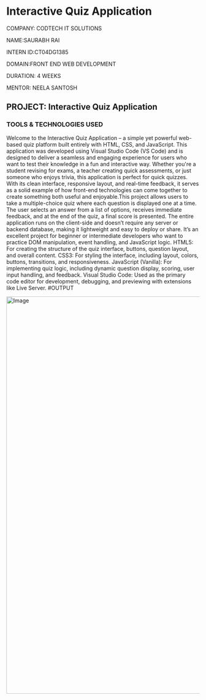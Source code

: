 # Interactive Quiz Application

COMPANY: CODTECH IT SOLUTIONS

NAME:SAURABH RAI

INTERN ID:CT04DG1385

DOMAIN:FRONT END WEB DEVELOPMENT

DURATION: 4 WEEKS

MENTOR: NEELA SANTOSH

## PROJECT: Interactive Quiz Application

### TOOLS & TECHNOLOGIES USED
Welcome to the Interactive Quiz Application – a simple yet powerful web-based quiz platform built entirely with HTML, CSS, and JavaScript. This application was developed using Visual Studio Code (VS Code) and is designed to deliver a seamless and engaging experience for users who want to test their knowledge in a fun and interactive way.
Whether you're a student revising for exams, a teacher creating quick assessments, or just someone who enjoys trivia, this application is perfect for quick quizzes. With its clean interface, responsive layout, and real-time feedback, it serves as a solid example of how front-end technologies can come together to create something both useful and enjoyable.This project allows users to take a multiple-choice quiz where each question is displayed one at a time. The user selects an answer from a list of options, receives immediate feedback, and at the end of the quiz, a final score is presented.
The entire application runs on the client-side and doesn’t require any server or backend database, making it lightweight and easy to deploy or share. It’s an excellent project for beginner or intermediate developers who want to practice DOM manipulation, event handling, and JavaScript logic.
HTML5: For creating the structure of the quiz interface, buttons, question layout, and overall content.
CSS3: For styling the interface, including layout, colors, buttons, transitions, and responsiveness.
JavaScript (Vanilla): For implementing quiz logic, including dynamic question display, scoring, user input handling, and feedback.
Visual Studio Code: Used as the primary code editor for development, debugging, and previewing with extensions like Live Server.
#OUTPUT

<img width="1887" height="1036" alt="Image" src="https://github.com/user-attachments/assets/764e83b5-90ac-49d1-9764-594fd3cedc5c" />
